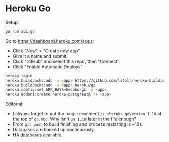 # Heroku Go

Setup:

```bash
go run api.go
```

Go to <https://dashboard.heroku.com/apps>:

* Click "New" > "Create new app".
* Give it a name and submit.
* Click "GitHub" and select this repo, then "Connect".
* Click "Enable Automatic Deploys"

```bash
heroku login
heroku buildpacks:add -a <app> https://github.com/lstoll/heroku-buildpack-monorepo
heroku buildpacks:add -a <app> heroku/go
heroku config:set APP_BASE=heroku-go -a <app>
heroku addons:create heroku-postgresql -a <app>
```

Editorial:

* I always forget to put the magic comment `// +heroku goVersion 1.18`
  at the top of `go.mod`. Why isn't `go 1.18` later in the file enough?
* From `git push` to build finishing and process restarting is ~10s.
* Databases are backed up continuously.
* HA databases available.
